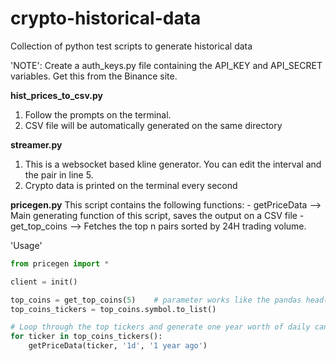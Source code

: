 # crypto-historical-data
Collection of python test scripts to generate historical data

'NOTE': Create a auth_keys.py file containing the API_KEY and API_SECRET variables. Get this from the Binance site.

**hist_prices_to_csv.py**
  1. Follow the prompts on the terminal.
  2. CSV file will be automatically generated on the same directory

**streamer.py**
  1. This is a websocket based kline generator. You can edit the interval and the pair in line 5.
  2. Crypto data is printed on the terminal every second

**pricegen.py**
  This script contains the following functions:
      - getPriceData --> Main generating function of this script, saves the output on a CSV file
      - get_top_coins --> Fetches the top n pairs sorted by 24H trading volume. 

  'Usage'
  
  ```python
  from pricegen import *
  
  client = init()
  
  top_coins = get_top_coins(5)    # parameter works like the pandas head() function.
  top_coins_tickers = top_coins.symbol.to_list()
  
  # Loop through the top tickers and generate one year worth of daily candles in a CSV format.
  for ticker in top_coins_tickers():
      getPriceData(ticker, '1d', '1 year ago')
  ```
